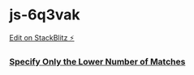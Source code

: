 # js-6q3vak

[Edit on StackBlitz ⚡️](https://stackblitz.com/edit/js-6q3vak)

### [Specify Only the Lower Number of Matches](https://www.freecodecamp.org/learn/javascript-algorithms-and-data-structures/regular-expressions/specify-only-the-lower-number-of-matches)
